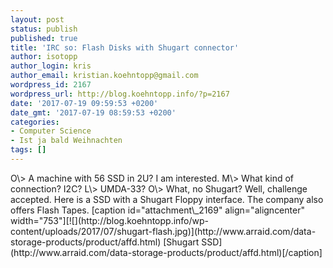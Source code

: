 ```yaml
---
layout: post
status: publish
published: true
title: 'IRC so: Flash Disks with Shugart connector'
author: isotopp
author_login: kris
author_email: kristian.koehntopp@gmail.com
wordpress_id: 2167
wordpress_url: http://blog.koehntopp.info/?p=2167
date: '2017-07-19 09:59:53 +0200'
date_gmt: '2017-07-19 08:59:53 +0200'
categories:
- Computer Science
- Ist ja bald Weihnachten
tags: []
---
```

<p>O\> A machine with 56 SSD in 2U? I am interested. M\> What kind of connection? I2C? L\> UMDA-33? O\> What, no Shugart? Well, challenge accepted. Here is a SSD with a Shugart Floppy interface. The company also offers Flash Tapes. [caption id="attachment\_2169" align="aligncenter" width="753"][![](http://blog.koehntopp.info/wp-content/uploads/2017/07/shugart-flash.jpg)](http://www.arraid.com/data-storage-products/product/affd.html) [Shugart SSD](http://www.arraid.com/data-storage-products/product/affd.html)[/caption]</p>

